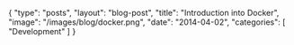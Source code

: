 {
	"type": "posts",
	"layout": "blog-post",
	"title": "Introduction into Docker",
	"image": "/images/blog/docker.png",
	"date": "2014-04-02",
	"categories": [
		"Development"
	]
}